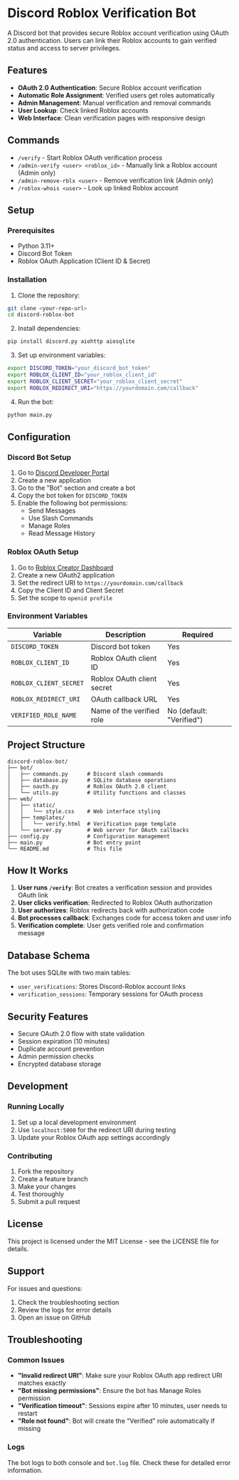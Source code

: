 # Discord Roblox Verification Bot

A Discord bot that provides secure Roblox account verification using OAuth 2.0 authentication. Users can link their Roblox accounts to gain verified status and access to server privileges.

## Features

- **OAuth 2.0 Authentication**: Secure Roblox account verification
- **Automatic Role Assignment**: Verified users get roles automatically
- **Admin Management**: Manual verification and removal commands
- **User Lookup**: Check linked Roblox accounts
- **Web Interface**: Clean verification pages with responsive design

## Commands

- `/verify` - Start Roblox OAuth verification process
- `/admin-verify <user> <roblox_id>` - Manually link a Roblox account (Admin only)
- `/admin-remove-rblx <user>` - Remove verification link (Admin only)
- `/roblox-whois <user>` - Look up linked Roblox account

## Setup

### Prerequisites

- Python 3.11+
- Discord Bot Token
- Roblox OAuth Application (Client ID & Secret)

### Installation

1. Clone the repository:
```bash
git clone <your-repo-url>
cd discord-roblox-bot
```

2. Install dependencies:
```bash
pip install discord.py aiohttp aiosqlite
```

3. Set up environment variables:
```bash
export DISCORD_TOKEN="your_discord_bot_token"
export ROBLOX_CLIENT_ID="your_roblox_client_id"
export ROBLOX_CLIENT_SECRET="your_roblox_client_secret"
export ROBLOX_REDIRECT_URI="https://yourdomain.com/callback"
```

4. Run the bot:
```bash
python main.py
```

## Configuration

### Discord Bot Setup

1. Go to [Discord Developer Portal](https://discord.com/developers/applications)
2. Create a new application
3. Go to the "Bot" section and create a bot
4. Copy the bot token for `DISCORD_TOKEN`
5. Enable the following bot permissions:
   - Send Messages
   - Use Slash Commands
   - Manage Roles
   - Read Message History

### Roblox OAuth Setup

1. Go to [Roblox Creator Dashboard](https://create.roblox.com/credentials)
2. Create a new OAuth2 application
3. Set the redirect URI to `https://yourdomain.com/callback`
4. Copy the Client ID and Client Secret
5. Set the scope to `openid profile`

### Environment Variables

| Variable | Description | Required |
|----------|-------------|----------|
| `DISCORD_TOKEN` | Discord bot token | Yes |
| `ROBLOX_CLIENT_ID` | Roblox OAuth client ID | Yes |
| `ROBLOX_CLIENT_SECRET` | Roblox OAuth client secret | Yes |
| `ROBLOX_REDIRECT_URI` | OAuth callback URL | Yes |
| `VERIFIED_ROLE_NAME` | Name of the verified role | No (default: "Verified") |

## Project Structure

```
discord-roblox-bot/
├── bot/
│   ├── commands.py      # Discord slash commands
│   ├── database.py      # SQLite database operations
│   ├── oauth.py         # Roblox OAuth 2.0 client
│   └── utils.py         # Utility functions and classes
├── web/
│   ├── static/
│   │   └── style.css    # Web interface styling
│   ├── templates/
│   │   └── verify.html  # Verification page template
│   └── server.py        # Web server for OAuth callbacks
├── config.py            # Configuration management
├── main.py              # Bot entry point
└── README.md            # This file
```

## How It Works

1. **User runs `/verify`**: Bot creates a verification session and provides OAuth link
2. **User clicks verification**: Redirected to Roblox OAuth authorization
3. **User authorizes**: Roblox redirects back with authorization code
4. **Bot processes callback**: Exchanges code for access token and user info
5. **Verification complete**: User gets verified role and confirmation message

## Database Schema

The bot uses SQLite with two main tables:

- `user_verifications`: Stores Discord-Roblox account links
- `verification_sessions`: Temporary sessions for OAuth process

## Security Features

- Secure OAuth 2.0 flow with state validation
- Session expiration (10 minutes)
- Duplicate account prevention
- Admin permission checks
- Encrypted database storage

## Development

### Running Locally

1. Set up a local development environment
2. Use `localhost:5000` for the redirect URI during testing
3. Update your Roblox OAuth app settings accordingly

### Contributing

1. Fork the repository
2. Create a feature branch
3. Make your changes
4. Test thoroughly
5. Submit a pull request

## License

This project is licensed under the MIT License - see the LICENSE file for details.

## Support

For issues and questions:
1. Check the troubleshooting section
2. Review the logs for error details
3. Open an issue on GitHub

## Troubleshooting

### Common Issues

- **"Invalid redirect URI"**: Make sure your Roblox OAuth app redirect URI matches exactly
- **"Bot missing permissions"**: Ensure the bot has Manage Roles permission
- **"Verification timeout"**: Sessions expire after 10 minutes, user needs to restart
- **"Role not found"**: Bot will create the "Verified" role automatically if missing

### Logs

The bot logs to both console and `bot.log` file. Check these for detailed error information.